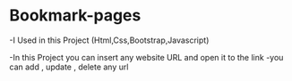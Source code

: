 # Bookmark-pages

-I Used in this Project (Html,Css,Bootstrap,Javascript)


-In this Project you can insert any website URL and open it to the link 
-you can add , update , delete any url 
